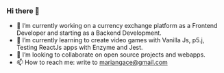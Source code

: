 ### Hi there 👋

<!--
**mariangace/mariangace** is a ✨ _special_ ✨ repository because its `README.md` (this file) appears on your GitHub profile.

Here are some ideas to get you started:

- 🔭 I’m currently working on ...
- 🌱 I’m currently learning ...
- 👯 I’m looking to collaborate on ...
- 🤔 I’m looking for help with ...
- 💬 Ask me about ...
- 📫 How to reach me: ...
- 😄 Pronouns: ...
- ⚡ Fun fact: ...
-->

- 🔭 I’m currently working on a currency exchange platform as a Frontend Developer and starting as a Backend Development.
- 🌱 I’m currently learning to create video games with Vanilla Js, p5.j, Testing ReactJs apps with Enzyme and Jest.
- 👯 I’m looking to collaborate on open source projects and webapps.
- 📫 How to reach me: write to mariangace@gmail.com
